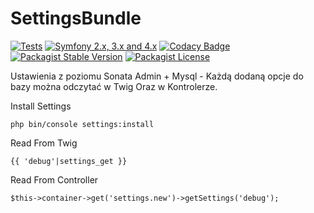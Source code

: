 # SettingsBundle

[![Tests][1]][2] [![Symfony 2.x, 3.x and 4.x][7]][8]
[![Codacy Badge](https://app.codacy.com/project/badge/Grade/48abad81c9464796a86a42580d770620)](https://www.codacy.com/manual/gekomod/SettingsBundle?utm_source=github.com&amp;utm_medium=referral&amp;utm_content=gekomod/SettingsBundle&amp;utm_campaign=Badge_Grade)
[![Packagist Stable Version](https://img.shields.io/packagist/v/gekomod/settings-bundle.svg)](https://packagist.org/packages/gekomod/settings-bundle)
[![Packagist License](https://img.shields.io/packagist/v/gekomod/settings-bundle.svg)](https://packagist.org/packages/gekomod/settings-bundle)

Ustawienia z poziomu Sonata Admin + Mysql - Każdą dodaną opcje do bazy można odczytać w Twig Oraz w Kontrolerze.

Install Settings
```
php bin/console settings:install
```

Read From Twig
```
{{ 'debug'|settings_get }}
```

Read From Controller

```
$this->container->get('settings.new')->getSettings('debug');
```

[1]: https://travis-ci.org/gekomod/SettingsBundle.svg?branch=master
[2]: https://travis-ci.org/gekomod/SettingsBundle
[7]: https://img.shields.io/badge/symfony-2.x%2C%203.x%20and%204.x-green.svg
[8]: https://symfony.com/
[9]: https://img.shields.io/packagist/v/gekomod/settings-bundle
